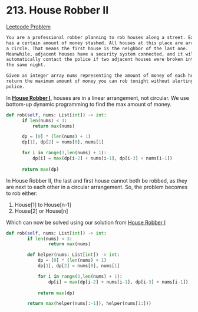 # 213. House Robber II

[Leetcode Problem](https://leetcode.com/problems/house-robber-ii/description/)

```markdown
You are a professional robber planning to rob houses along a street. Each house 
has a certain amount of money stashed. All houses at this place are arranged in 
a circle. That means the first house is the neighbor of the last one. 
Meanwhile, adjacent houses have a security system connected, and it will 
automatically contact the police if two adjacent houses were broken into on
the same night.

Given an integer array nums representing the amount of money of each house, 
return the maximum amount of money you can rob tonight without alerting the 
police.
```

In **[House Robber I,](https://leetcode.com/problems/house-robber/)** houses are in a linear arrangement, not circular. We use bottom-up dynamic programming to find the max amount of money.

```python
def rob(self, nums: List[int]) -> int:
      if len(nums) < 3:
          return max(nums)

      dp = [0] * (len(nums) + 1)
      dp[1], dp[2] = nums[0], nums[1]

      for i in range(3,len(nums) + 1):
          dp[i] = max(dp[i-2] + nums[i-1], dp[i-3] + nums[i-1])
      
      return max(dp)
```

In House Robber II, the last and first house cannot both be robbed, as they are next to each other in a circular arrangement. So, the problem becomes to rob either:

1.  House[1] to House[n-1] 
2. House[2] or House[n]

Which can now be solved using our solution from [House Robber I](https://leetcode.com/problems/house-robber/editorial/)

```python
def rob(self, nums: List[int]) -> int:
        if len(nums) < 3:
                return max(nums)

        def helper(nums: List[int]) -> int:
            dp = [0] * (len(nums) + 1)
            dp[1], dp[2] = nums[0], nums[1]

            for i in range(3,len(nums) + 1):
                dp[i] = max(dp[i-2] + nums[i-1], dp[i-3] + nums[i-1])
            
            return max(dp)

        return max(helper(nums[:-1]), helper(nums[1:]))
```